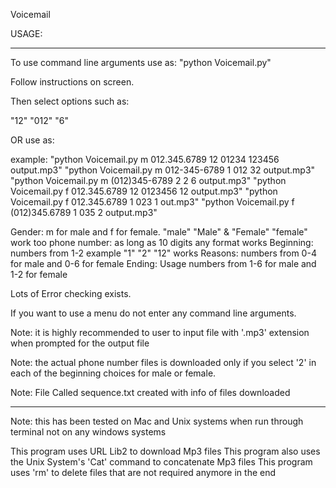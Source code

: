 Voicemail

USAGE:
***************************************************************************************************************************
To use command line arguments use as: 
"python Voicemail.py"

Follow instructions on screen.


Then select options such as:

"12"
"012"
"6"
 
 OR use as:

example: "python Voicemail.py m 012.345.6789 12 01234 123456 output.mp3"
		 "python Voicemail.py m 012-345-6789 1 012 32 output.mp3"
		 "python Voicemail.py m (012)345-6789 2 2 6 output.mp3"
		 "python Voicemail.py f 012.345.6789 12 0123456 12 output.mp3"
		 "python Voicemail.py f 012.345.6789 1 023 1 out.mp3"
		 "python Voicemail.py f (012)345.6789 1 035 2 output.mp3"


Gender: m for male and f for female. "male" "Male" & "Female" "female" work too
phone number: as long as 10 digits any format works
Beginning: numbers from 1-2 example "1" "2" "12" works
Reasons: numbers from 0-4 for male and 0-6 for female
Ending: Usage numbers from 1-6 for male and 1-2 for female

Lots of Error checking exists.

If you want to use a menu do not enter any command line arguments.

Note: it is highly recommended to user to input file with '.mp3' extension when prompted for the output file

Note: the actual phone number files is downloaded only if you select '2' in each of the beginning choices for male or female.

Note: File Called sequence.txt created with info of files downloaded
*******************************************************************************************************************************



Note: this has been tested on Mac and Unix systems when run through terminal not on any windows systems

This program uses URL Lib2 to download Mp3 files
This program also uses the Unix System's 'Cat' command to concatenate Mp3 files
This program uses 'rm' to delete files that are not required anymore in the end


